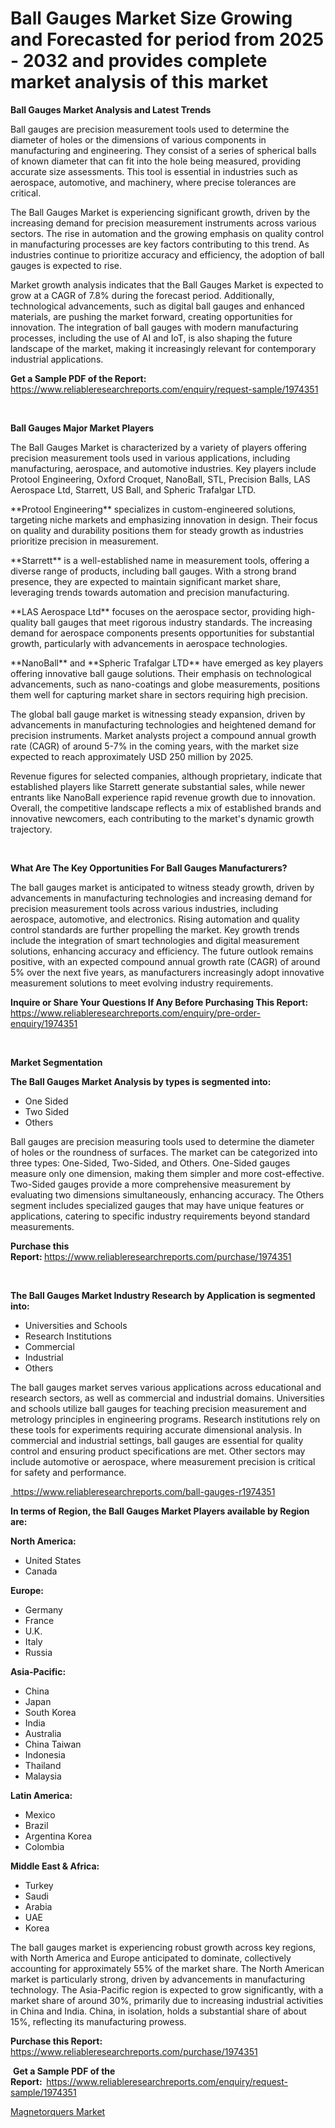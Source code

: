<p><h1>Ball Gauges Market Size Growing and Forecasted for period from 2025 - 2032 and provides complete market analysis of this market</h1></p><p><strong>Ball Gauges Market Analysis and Latest Trends</strong></p>
<p><p>Ball gauges are precision measurement tools used to determine the diameter of holes or the dimensions of various components in manufacturing and engineering. They consist of a series of spherical balls of known diameter that can fit into the hole being measured, providing accurate size assessments. This tool is essential in industries such as aerospace, automotive, and machinery, where precise tolerances are critical.</p><p>The Ball Gauges Market is experiencing significant growth, driven by the increasing demand for precision measurement instruments across various sectors. The rise in automation and the growing emphasis on quality control in manufacturing processes are key factors contributing to this trend. As industries continue to prioritize accuracy and efficiency, the adoption of ball gauges is expected to rise.</p><p>Market growth analysis indicates that the Ball Gauges Market is expected to grow at a CAGR of 7.8% during the forecast period. Additionally, technological advancements, such as digital ball gauges and enhanced materials, are pushing the market forward, creating opportunities for innovation. The integration of ball gauges with modern manufacturing processes, including the use of AI and IoT, is also shaping the future landscape of the market, making it increasingly relevant for contemporary industrial applications.</p></p>
<p><strong>Get a Sample PDF of the Report:&nbsp;</strong> <a href="https://www.reliableresearchreports.com/enquiry/request-sample/1974351?utm_campaign=3110&utm_medium=2&utm_source=Github&utm_content=ia&utm_term=11042025&utm_id=ball-gauges">https://www.reliableresearchreports.com/enquiry/request-sample/1974351</a></p>
<p>&nbsp;</p>
<p><strong>Ball Gauges Major Market Players</strong></p>
<p><p>The Ball Gauges Market is characterized by a variety of players offering precision measurement tools used in various applications, including manufacturing, aerospace, and automotive industries. Key players include Protool Engineering, Oxford Croquet, NanoBall, STL, Precision Balls, LAS Aerospace Ltd, Starrett, US Ball, and Spheric Trafalgar LTD.</p><p>**Protool Engineering** specializes in custom-engineered solutions, targeting niche markets and emphasizing innovation in design. Their focus on quality and durability positions them for steady growth as industries prioritize precision in measurement. </p><p>**Starrett** is a well-established name in measurement tools, offering a diverse range of products, including ball gauges. With a strong brand presence, they are expected to maintain significant market share, leveraging trends towards automation and precision manufacturing.</p><p>**LAS Aerospace Ltd** focuses on the aerospace sector, providing high-quality ball gauges that meet rigorous industry standards. The increasing demand for aerospace components presents opportunities for substantial growth, particularly with advancements in aerospace technologies.</p><p>**NanoBall** and **Spheric Trafalgar LTD** have emerged as key players offering innovative ball gauge solutions. Their emphasis on technological advancements, such as nano-coatings and globe measurements, positions them well for capturing market share in sectors requiring high precision.</p><p>The global ball gauge market is witnessing steady expansion, driven by advancements in manufacturing technologies and heightened demand for precision instruments. Market analysts project a compound annual growth rate (CAGR) of around 5-7% in the coming years, with the market size expected to reach approximately USD 250 million by 2025.</p><p>Revenue figures for selected companies, although proprietary, indicate that established players like Starrett generate substantial sales, while newer entrants like NanoBall experience rapid revenue growth due to innovation. Overall, the competitive landscape reflects a mix of established brands and innovative newcomers, each contributing to the market's dynamic growth trajectory.</p></p>
<p>&nbsp;</p>
<p><strong>What Are The Key Opportunities For Ball Gauges Manufacturers?</strong></p>
<p><p>The ball gauges market is anticipated to witness steady growth, driven by advancements in manufacturing technologies and increasing demand for precision measurement tools across various industries, including aerospace, automotive, and electronics. Rising automation and quality control standards are further propelling the market. Key growth trends include the integration of smart technologies and digital measurement solutions, enhancing accuracy and efficiency. The future outlook remains positive, with an expected compound annual growth rate (CAGR) of around 5% over the next five years, as manufacturers increasingly adopt innovative measurement solutions to meet evolving industry requirements.</p></p>
<p><strong>Inquire or Share Your Questions If Any Before Purchasing This Report:</strong> <a href="https://www.reliableresearchreports.com/enquiry/pre-order-enquiry/1974351?utm_campaign=3110&utm_medium=2&utm_source=Github&utm_content=ia&utm_term=11042025&utm_id=ball-gauges">https://www.reliableresearchreports.com/enquiry/pre-order-enquiry/1974351</a></p>
<p>&nbsp;</p>
<p><strong>Market Segmentation</strong></p>
<p><strong>The Ball Gauges Market Analysis by types is segmented into:</strong></p>
<p><ul><li>One Sided</li><li>Two Sided</li><li>Others</li></ul></p>
<p><p>Ball gauges are precision measuring tools used to determine the diameter of holes or the roundness of surfaces. The market can be categorized into three types: One-Sided, Two-Sided, and Others. One-Sided gauges measure only one dimension, making them simpler and more cost-effective. Two-Sided gauges provide a more comprehensive measurement by evaluating two dimensions simultaneously, enhancing accuracy. The Others segment includes specialized gauges that may have unique features or applications, catering to specific industry requirements beyond standard measurements.</p></p>
<p><strong>Purchase this Report:&nbsp;</strong><a href="https://www.reliableresearchreports.com/purchase/1974351?utm_campaign=3110&utm_medium=2&utm_source=Github&utm_content=ia&utm_term=11042025&utm_id=ball-gauges">https://www.reliableresearchreports.com/purchase/1974351</a></p>
<p>&nbsp;</p>
<p><strong>The Ball Gauges Market Industry Research by Application is segmented into:</strong></p>
<p><ul><li>Universities and Schools</li><li>Research Institutions</li><li>Commercial</li><li>Industrial</li><li>Others</li></ul></p>
<p><p>The ball gauges market serves various applications across educational and research sectors, as well as commercial and industrial domains. Universities and schools utilize ball gauges for teaching precision measurement and metrology principles in engineering programs. Research institutions rely on these tools for experiments requiring accurate dimensional analysis. In commercial and industrial settings, ball gauges are essential for quality control and ensuring product specifications are met. Other sectors may include automotive or aerospace, where measurement precision is critical for safety and performance.</p></p>
<p><a href="https://www.reliableresearchreports.com/ball-gauges-r1974351?utm_campaign=3110&utm_medium=2&utm_source=Github&utm_content=ia&utm_term=11042025&utm_id=ball-gauges">&nbsp;https://www.reliableresearchreports.com/ball-gauges-r1974351</a></p>
<p><strong>In terms of Region, the Ball Gauges Market Players available by Region are:</strong></p>
<p>
    <p> <strong> North America: </strong>
        <ul>
            <li>United States</li>
            <li>Canada</li>
        </ul>
        </p> 
    <p> <strong> Europe: </strong>
        <ul>
            <li>Germany</li>
            <li>France</li>
            <li>U.K.</li>
            <li>Italy</li>
            <li>Russia</li>
        </ul>
        </p> 
    <p> <strong> Asia-Pacific: </strong>
        <ul>
            <li>China</li>
            <li>Japan</li>
            <li>South Korea</li>
            <li>India</li>
            <li>Australia</li>
            <li>China Taiwan</li>
            <li>Indonesia</li>
            <li>Thailand</li>
            <li>Malaysia</li>
        </ul>
        </p> 
    <p> <strong> Latin America: </strong>
        <ul>
            <li>Mexico</li>
            <li>Brazil</li>
            <li>Argentina Korea</li>
            <li>Colombia</li>
        </ul>
        </p> 
    <p> <strong> Middle East & Africa: </strong>
        <ul>
            <li>Turkey</li>
            <li>Saudi</li>
            <li>Arabia</li>
            <li>UAE</li>
            <li>Korea</li>
        </ul>
    </p>
    </p>
<p><p>The ball gauges market is experiencing robust growth across key regions, with North America and Europe anticipated to dominate, collectively accounting for approximately 55% of the market share. The North American market is particularly strong, driven by advancements in manufacturing technology. The Asia-Pacific region is expected to grow significantly, with a market share of around 30%, primarily due to increasing industrial activities in China and India. China, in isolation, holds a substantial share of about 15%, reflecting its manufacturing prowess.</p></p>
<p><strong>Purchase this Report: </strong><a href="https://www.reliableresearchreports.com/purchase/1974351?utm_campaign=3110&utm_medium=2&utm_source=Github&utm_content=ia&utm_term=11042025&utm_id=ball-gauges">https://www.reliableresearchreports.com/purchase/1974351</a></p>
<p>&nbsp;<strong>Get a Sample PDF of the Report:&nbsp;&nbsp;</strong><a href="https://www.reliableresearchreports.com/enquiry/request-sample/1974351?utm_campaign=3110&utm_medium=2&utm_source=Github&utm_content=ia&utm_term=11042025&utm_id=ball-gauges">https://www.reliableresearchreports.com/enquiry/request-sample/1974351</a></p>
<p><strong></strong></p>
<p><p><a href="https://github.com/kabotcaddoub/Market-Research-Report-List-1/blob/main/magnetorquers-market.md?utm_campaign=3110&utm_medium=2&utm_source=Github&utm_content=ia&utm_term=11042025&utm_id=ball-gauges">Magnetorquers Market</a></p></p>